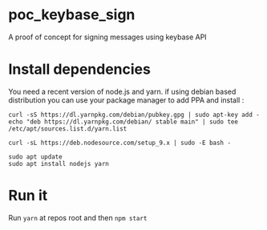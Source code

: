 # poc_keybase_sign
A proof of concept for signing messages using keybase API

# Install dependencies

You need a recent version of node.js and yarn.
if using debian based distribution you can use your package manager to add PPA and install :

```
curl -sS https://dl.yarnpkg.com/debian/pubkey.gpg | sudo apt-key add -
echo "deb https://dl.yarnpkg.com/debian/ stable main" | sudo tee /etc/apt/sources.list.d/yarn.list

curl -sL https://deb.nodesource.com/setup_9.x | sudo -E bash -

sudo apt update
sudo apt install nodejs yarn 
```
# Run it

Run `yarn` at repos root and then `npm start`

